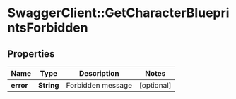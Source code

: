 # SwaggerClient::GetCharacterBlueprintsForbidden

## Properties
Name | Type | Description | Notes
------------ | ------------- | ------------- | -------------
**error** | **String** | Forbidden message | [optional] 


